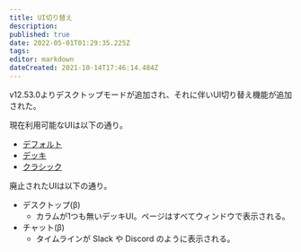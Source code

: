 ```yaml
---
title: UI切り替え
description: 
published: true
date: 2022-05-01T01:29:35.225Z
tags: 
editor: markdown
dateCreated: 2021-10-14T17:46:14.484Z
---
```


v12.53.0よりデスクトップモードが追加され、それに伴いUI切り替え機能が追加された。

現在利用可能なUIは以下の通り。
- [デフォルト](default)
- [デッキ](deck)
- [クラシック](classic)

廃止されたUIは以下の通り。
- デスクトップ(β)
  - カラムが1つも無いデッキUI。ページはすべてウィンドウで表示される。
- チャット(β)
  - タイムラインが Slack や Discord のように表示される。